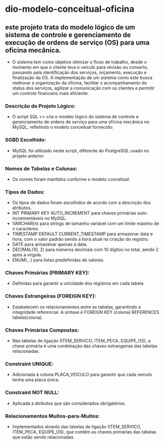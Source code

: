 # dio-modelo-conceitual-oficina
## este projeto trata do modelo lógico de um sistema de controle e gerenciamento de execução de ordens de serviço (OS) para uma oficina mecânica.
  - O sistema tem como objetivo otimizar o fluxo de trabalho, desde o momento em que o cliente leva o veículo para revisão ou conserto, passando pela identificação dos serviços, orçamento, execução e finalização da OS. A implementação de um sistema como este busca melhorar a organização da oficina, facilitar o acompanhamento do status dos serviços, agilizar a comunicação com os clientes e permitir um controle financeiro mais eficiente.

### Descrição do Projeto Lógico:
  - O script SQL <> cria o modelo lógico do sistema de controle e gerenciamento de ordens de serviço para uma oficina mecânica no MySQL, refletindo o modelo conceitual fornecido:

### SGBD Escolhido: 
  - MySQL foi utilizado neste script, diferente do PostgreSQL usado no projeto anterior.

### Nomes de Tabelas e Colunas: 
  - Os nomes foram mantidos conforme o modelo conceitual.

### Tipos de Dados: 
  - Os tipos de dados foram escolhidos de acordo com a descrição dos atributos.
  - INT PRIMARY KEY AUTO_INCREMENT para chaves primárias auto-incrementáveis no MySQL.
  - VARCHAR(n) para strings de tamanho variável com um limite máximo de n caracteres.
  - TIMESTAMP DEFAULT CURRENT_TIMESTAMP para armazenar data e hora, com o valor padrão sendo a hora atual na criação do registro.
  - DATE para armazenar apenas a data.
  - DECIMAL(10, 2) para números decimais com 10 dígitos no total, sendo 2 após a vírgula.
  - ENUM(...) para listas predefinidas de valores.

### Chaves Primárias (PRIMARY KEY): 
  - Definidas para garantir a unicidade dos registros em cada tabela.

### Chaves Estrangeiras (FOREIGN KEY): 
  - Estabelecem os relacionamentos entre as tabelas, garantindo a integridade referencial. A sintaxe é FOREIGN KEY (coluna) REFERENCES tabela(coluna).

### Chaves Primárias Compostas: 
  - Nas tabelas de ligação (ITEM_SERVICO, ITEM_PECA, EQUIPE_OS), a chave primária é uma combinação das chaves estrangeiras das tabelas relacionadas.

### Constraint UNIQUE: 
  - Adicionada à coluna PLACA_VEICULO para garantir que cada veículo tenha uma placa única.

### Constraint NOT NULL: 
  - Aplicada a atributos que são considerados obrigatórios.

### Relacionamentos Muitos-para-Muitos: 
  - Implementados através das tabelas de ligação (ITEM_SERVICO, ITEM_PECA, EQUIPE_OS), que contêm as chaves primárias das tabelas que estão sendo relacionadas.
